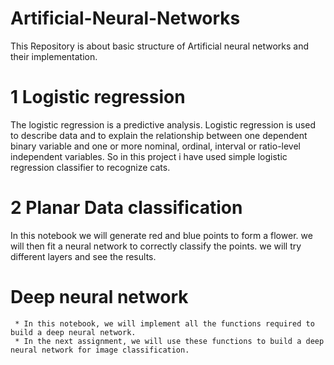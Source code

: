 # Artificial-Neural-Networks

 This Repository is about basic structure of Artificial neural networks and their implementation. 

# 1 Logistic regression

The logistic regression is a predictive analysis.  Logistic regression is used to describe data and to explain the relationship between one dependent binary variable and one or more nominal, ordinal, interval or ratio-level independent variables.
So in this project i have used simple logistic regression classifier to recognize cats.

# 2 Planar Data classification

In this notebook we will generate red and blue points to form a flower. we will then fit a neural network to correctly classify the points. we will try different layers and see the results.

# Deep neural network

     * In this notebook, we will implement all the functions required to build a deep neural network.
     * In the next assignment, we will use these functions to build a deep neural network for image classification.

